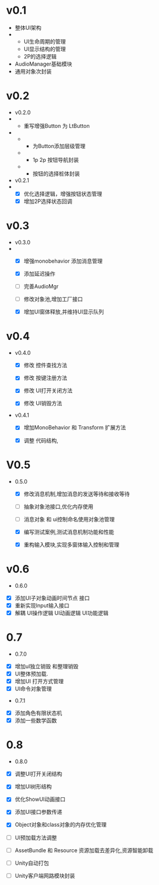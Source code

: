 # v0.1

* 整体UI架构
* * UI生命周期的管理
  * UI显示结构的管理
  * 2P的选择逻辑
* AudioManager基础模块
* 通用对象次封装

# v0.2

* v0.2.0
* * 重写增强Button 为 LtButton
* * * 为Button添加层级管理
  * * 1p 2p 按钮导航封装
  * * 按钮的选择桩体封装
* v0.2.1
* * [x] 优化选择逻辑，增强按钮状态管理
  * [x] 增加2P选择状态回调

# v0.3

* v0.3.0
* * [x] 增强monobehavior 添加消息管理
  * [x] 添加延迟操作
  * [ ] 完善AudioMgr
  * [ ] 修改对象池,增加工厂接口
  * [x] 增加UI窗体释放,并维持UI显示队列



# v0.4

* v0.4.0
  * [x] 修改 控件查找方法
  * [x] 修改 按键注册方法
  * [x] 修改 UI打开关闭方法
  * [x] 修改 UI销毁方法



* v0.4.1
  * [x] 增加MonoBehavior 和 Transform 扩展方法
  * [x] 调整 代码结构,



# V0.5

* 0.5.0
  * [x] 修改消息机制,增加消息的发送等待和接收等待
  * [ ] 抽象对象池接口,优化内存使用
  * [ ] 消息对象 和 ui控制命名使用对象池管理
  * [x] 编写测试案例,测试消息机制功能和性能
  * [x] 重构输入模块,实现多窗体输入控制和管理



# v0.6

* 0.6.0
* [x] 添加UI子对象动画时间节点 接口
* [x] 重新实现Input输入接口
* [x] 解耦 UI操作逻辑  UI动画逻辑   UI功能逻辑

# 0.7 

* 0.7.0
* [x] 增加uI独立销毁 和整理销毁 
* [x] UI整体预加载.
* [x] 增加UI 打开方式管理
* [x] UI命令对象管理
* 0.7.1
* [x] 添加角色有限状态机
* [x] 添加一些数学函数

# 0.8

* 0.8.0

* [x] 调整UI打开关闭结构

* [x] 增加UI树形结构

* [x] 优化ShowUI动画接口

* [x] 添加UI接口参数传递

* [x] Object对象和class对象的内存优化管理

* [ ] UI预加载方法调整

* [ ] AssetBundle 和 Resource 资源加载去差异化,资源智能卸载

* [ ] Unity自动打包

* [ ] Unity客户端网路模块封装

  
